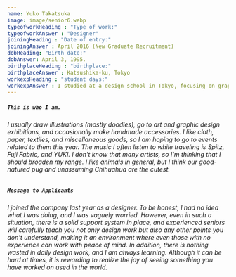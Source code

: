 ```yaml
---
name: Yuko Takatsuka
image: image/senior6.webp
typeofworkHeading : "Type of work:"
typeofworkAnswer : "Designer"
joiningHeading : "Date of entry:"
joiningAnswer : April 2016 (New Graduate Recruitment)
dobHeading: "Birth date:"
dobAnswer: April 3, 1995.
birthplaceHeading : "birthplace:"
birthplaceAnswer : Katsushika-ku, Tokyo
workexpHeading : "student days:"
workexpAnswer : I studied at a design school in Tokyo, focusing on graphic design. 
---
```


##### **`This is who I am.`**

###### I usually draw illustrations (mostly doodles), go to art and graphic design exhibitions, and occasionally make handmade accessories. I like cloth, paper, textiles, and miscellaneous goods, so I am hoping to go to events related to them this year. The music I often listen to while traveling is Spitz, Fuji Fabric, and YUKI. I don't know that many artists, so I'm thinking that I should broaden my range. I like animals in general, but I think our good-natured pug and unassuming Chihuahua are the cutest.

##### **`Message to Applicants`**

###### I joined the company last year as a designer. To be honest, I had no idea what I was doing, and I was vaguely worried. However, even in such a situation, there is a solid support system in place, and experienced seniors will carefully teach you not only design work but also any other points you don't understand, making it an environment where even those with no experience can work with peace of mind. In addition, there is nothing wasted in daily design work, and I am always learning. Although it can be hard at times, it is rewarding to realize the joy of seeing something you have worked on used in the world.
&nbsp;
